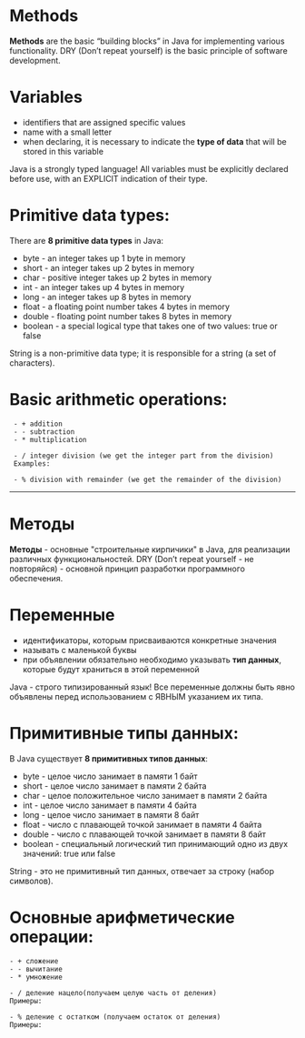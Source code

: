 # Methods

**Methods** are the basic “building blocks” in Java for implementing various functionality.
DRY (Don’t repeat yourself) is the basic principle of software development.

# Variables
- identifiers that are assigned specific values
- name with a small letter
- when declaring, it is necessary to indicate the **type of data** that will be stored in this variable

Java is a strongly typed language! All variables must be explicitly declared before use, with an EXPLICIT indication of their type.

# Primitive data types:

There are **8 primitive data types** in Java:
+ byte - an integer takes up 1 byte in memory
+ short - an integer takes up 2 bytes in memory
+ char - positive integer takes up 2 bytes in memory
+ int - an integer takes up 4 bytes in memory
+ long - an integer takes up 8 bytes in memory
+ float - a floating point number takes 4 bytes in memory
+ double - floating point number takes 8 bytes in memory
+ boolean - a special logical type that takes one of two values: true or false

String is a non-primitive data type; it is responsible for a string (a set of characters).

# Basic arithmetic operations:
     - + addition
     - - subtraction
     - * multiplication

     - / integer division (we get the integer part from the division)
     Examples:

     - % division with remainder (we get the remainder of the division)


---------------------------------

# Методы

**Методы** - основные "строительные кирпичики" в Java, для реализации различных функциональностей.
DRY (Don’t repeat yourself - не повторяйся) - основной принцип разработки программного обеспечения.

# Переменные
- идентификаторы, которым присваиваются конкретные значения
- называть с маленькой буквы
- при объявлении обязательно необходимо указывать **тип данных**, которые будут храниться в этой переменной

Java - строго типизированный язык! Все переменные должны быть явно объявлены перед использованием с ЯВНЫМ указанием их типа.

# Примитивные типы данных:

В Java существует **8 примитивных типов данных**:
+ byte - целое число занимает в памяти 1 байт
+ short - целое число занимает в памяти 2 байта
+ char - целое положительное число занимает в памяти 2 байта
+ int - целое число занимает в памяти 4 байта
+ long - целое число занимает в памяти 8 байт
+ float - число с плавающей точкой занимает в памяти 4 байта
+ double - число с плавающей точкой занимает в памяти 8 байт
+ boolean - специальный логический тип принимающий одно из двух значений: true или false

String - это не примитивный тип данных, отвечает за строку (набор символов).

# Основные арифметические операции:
    - + сложение
    - - вычитание
    - * умножение

    - / деление нацело(получаем целую часть от деления)
    Примеры:

    - % деление с остатком (получаем остаток от деления)
    Примеры:
    